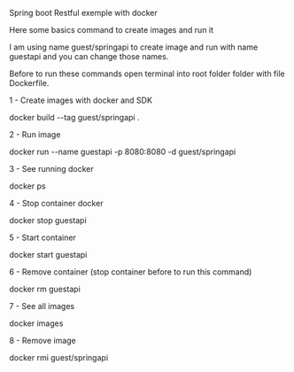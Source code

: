 Spring boot Restful exemple with docker

Here some basics command to create images and run it

I am using name guest/springapi to create image and run with name guestapi and you can change those names.

Before to run these commands open terminal into root folder folder with file Dockerfile.

1 - Create images with docker and SDK

docker build --tag guest/springapi .

2 - Run image

docker run --name guestapi -p 8080:8080 -d guest/springapi

3 - See running docker

docker ps

4 - Stop container docker

docker stop guestapi

5 - Start container

docker start guestapi

6 - Remove container (stop container before to run this command)

docker rm guestapi

7 - See all images

docker images 

8 - Remove image

docker rmi guest/springapi
